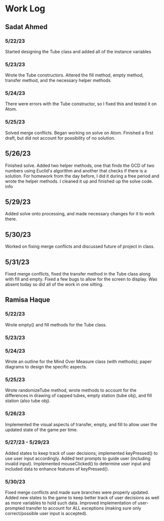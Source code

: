 # Work Log

## Sadat Ahmed

### 5/22/23
Started designing the Tube class and added all of the instance variables
### 5/23/23
Wrote the Tube constructors. Altered the fill method, empty method, transfer method, and the necessary helper methods
### 5/24/23
There were errors with the Tube constructor, so I fixed this and tested it on Atom.
### 5/25/23
Solved merge conflicts. Began working on solve on Atom. Finished a first draft, but did not account for possibility of no solution.

## 5/26/23
Finished solve. Added two helper methods, one that finds the GCD of two numbers using Euclid's algorithm and another that checks if there is a solution. For homework from the day before, I did it during a free period and wrote the helper methods. I cleaned it up and finished up the solve code.
info

## 5/29/23
Added solve onto processing, and made necessary changes for it to work there.

## 5/30/23
Worked on fixing merge conflicts and discussed future of project in class.

## 5/31/23
Fixed merge conflicts, fixed the transfer method in the Tube class along with fill and empty. Fixed a few bugs to allow for the screen to display. Was absent today so did all of the work in one sitting.
## Ramisa Haque

### 5/22/23
Wrote empty() and fill methods for the Tube class.
### 5/23/23

### 5/24/23
Wrote an outline for the Mind Over Measure class (with methods); paper diagrams to design the specific aspects.
### 5/25/23
Wrote randomizeTube method, wrote methods to account for the differences in drawing of capped tubes, empty station (tube obj), and fill station (also tube obj).
### 5/26/23
Implemented the visual aspects of transfer, empty, and fill to allow user the updated state of the game per time.
### 5/27/23 - 5/29/23
Added states to keep track of user decisions; implemented keyPressed() to use user input accordingly. Added text prompts to guide user (including invalid input). Implemented mouseClicked() to determine user input and included data to enhance features of keyPressed().
### 5/30/23
Fixed merge conflicts and made sure branches were properly updated. Added new states to the game to keep better track of user decisions as well as more variables to hold such data. Improved implementation of user-prompted transfer to account for ALL exceptions (making sure only correct/possible user input is accepted).
